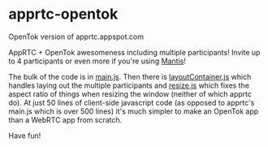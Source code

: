 apprtc-opentok
==============

OpenTok version of apprtc.appspot.com

AppRTC + OpenTok awesomeness including multiple participants! Invite up to 4 participants or even more if you're using [Mantis](http://www.tokbox.com/blog/mantis-next-generation-cloud-technology-for-webrtc/)!

The bulk of the code is in [main.js](public/javascripts/main.js). Then there is [layoutContainer.js](public/javascripts/layoutContainer.js) which handles laying out the multiple participants and [resize.js](public/javascripts/resize.js) which fixes the aspect ratio of things when resizing the window (neither of which apprtc do). At just 50 lines of client-side javascript code (as opposed to apprtc's main.js which is over 500 lines) it's much simpler to make an OpenTok app than a WebRTC app from scratch.

Have fun!